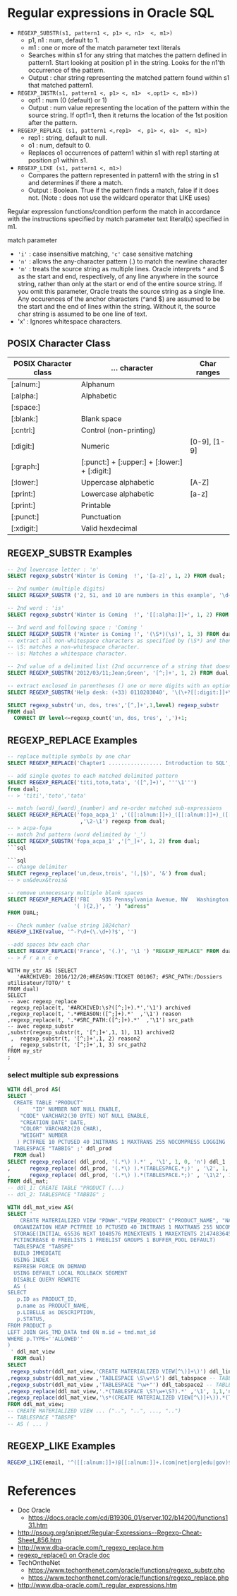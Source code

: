 # Regular expressions in Oracle SQL

- `REGEXP_SUBSTR(s1, pattern1 <, p1> <, n1>  <, m1>)`
   - p1, n1 : num, default to 1. 
   - m1 : one or more of the match parameter text literals
   - Searches within s1 for any string that matches the pattern defined in pattern1. Start looking at position p1 in the string. Looks for the n1’th occurrence of the pattern. 
   - Output : char string representing the matched pattern found within s1 that matched pattern1.
- `REGEXP_INSTR(s1, pattern1 <, p1> <, n1>  <,opt1> <, m1>))`
   - opt1 : num (0 (default) or 1) 
   - Output : num value representing the location of the pattern within the source string. If opt1=1, then it returns the location of the 1st position after the pattern.
- `REGEXP_REPLACE (s1, pattern1 <,rep1>  <, p1> <, o1>  <, m1>)`
   - rep1 : string, default to null. 
   - o1 : num, default to 0.
   - Replaces o1 occurrences of pattern1 within s1 with rep1 starting at position p1 within s1.
- `REGEXP_LIKE (s1, pattern1 <, m1>)`
   - Compares the pattern represented in pattern1 with the string in s1 and determines if there a match. 
   - Output : Boolean. True if the pattern finds a match, false if it does not. (Note : does not use the wildcard operator that LIKE uses)

Regular expression functions/condition perform the match in accordance with the instructions specified by match parameter text literal(s) specified in m1.

match parameter
- `'i'` : case insensitive matching, `'c'` case sensitive  matching
- `'n'` : allows the any-character pattern (.) to match the newline character
- `'m'` : treats the source string as multiple lines. Oracle interprets ^ and $ as the start and end, respectively, of any line anywhere in the source string, rather than only at the start or end of the entire source string. If you omit this parameter, Oracle treats the source string as a single line.
Any occurences of the anchor characters (^and $) are assumed to be the start and the end of lines within the string. Without it, the source char string is assumed to be one line of text.
- 'x' : Ignores whitespace characters.

## POSIX Character Class

| POSIX Character class | … character                                   | Char ranges  |
|-----------------------|-----------------------------------------------|--------------|
| [:alnum:]             | Alphanum                                      |              |
| [:alpha:]             | Alphabetic                                    |              |
| [:space:]             |                                               |              |
| [:blank:]             | Blank space                                   |              |
| [:cntrl:]             | Control (non-printing)                        |              |
| [:digit:]             | Numeric                                       | [0-9], [1-9] |
| [:graph:]             | [:punct:] + [:upper:] + [:lower:] + [:digit:] |              |
| [:lower:]             | Uppercase alphabetic                          | [A-Z]        |
| [:print:]             | Lowercase alphabetic                          | [a-z]        |
| [:print:]             | Printable                                     |              |
| [:punct:]             | Punctuation                                   |              |
| [:xdigit:]            | Valid hexdecimal                              |              |

## REGEXP_SUBSTR Examples
```sql
-- 2nd lowercase letter : 'n'
SELECT regexp_substr('Winter is Coming  !', '[a-z]', 1, 2) FROM dual;

-- 2nd number (multiple digits)
SELECT REGEXP_SUBSTR ('2, 51, and 10 are numbers in this example', '\d+', 2) FROM dual;

-- 2nd word : 'is'
SELECT regexp_substr('Winter is Coming  !', '[[:alpha:]]+', 1, 2) FROM dual;

-- 3rd word and following space : 'Coming '
SELECT REGEXP_SUBSTR ('Winter is Coming !', '(\S*)(\s)', 1, 3) FROM dual;
-- extract all non-whitespace characters as specified by (\S*) and then the first whitespace character as specified by (\s)
-- \S: matches a non-whitespace character.
-- \s: Matches a whitespace character.

-- 2nd value of a delimited list (2nd occurrence of a string that doesn’t have a ';' included)
SELECT REGEXP_SUBSTR('2012/03/11;Jean;Green', '[^;]+', 1, 2) FROM dual;
```

```sql
-- extract enclosed in parentheses () one or more digits with an optional preceeding '+'
SELECT REGEXP_SUBSTR('Help desk: (+33) 0110203040', '\(\+?[[:digit:]]+\)') FROM dual;
```

```sql
SELECT regexp_substr('un, dos, tres','[^,]+',1,level) regexp_substr
FROM dual
  CONNECT BY level<=regexp_count('un, dos, tres', ',')+1;
```


## REGEXP_REPLACE Examples
```sql
-- replace multiple symbols by one char
SELECT REGEXP_REPLACE('Chapter1 ................. Introduction to SQL', '[.]+', '-') TOC from dual
```

```sql
-- add single quotes to each matched delimited pattern
SELECT REGEXP_REPLACE('titi,toto,tata', '([^,]+)', '''\1''')
from dual;
-- > 'titi','toto','tata'
```

```sql
-- match (word)_(word)_(number) and re-order matched sub-expressions							 
SELECT REGEXP_REPLACE('fopa_acpa_1' ,'([[:alnum:]]+)_([[:alnum:]]+)_([[:digit:]]+)'
                       ,'\2-\1') regexp from dual;
-- > acpa-fopa
-- match 2nd pattern (word delimited by '_')
SELECT REGEXP_SUBSTR('fopa_acpa_1' ,'[^_]+', 1, 2) from dual;  
```sql

```sql
-- change delimiter
SELECT regexp_replace('un,deux,trois', '(,|$)', '&') from dual;
-- > un&deux&trois& 
```

```sql
-- remove unnecessary multiple blank spaces
SELECT REGEXP_REPLACE('FBI    935 Pennsylvania Avenue, NW   Washington, D.C.',
                     '( ){2,}', ' ') "adress"
FROM DUAL;
```

```sql
-- Check number (value string 1024char)
REGEXP_LIKE(value, '^-?\d+(\.\d+)?$', '')
```

```sql
--add spaces btw each char  
SELECT REGEXP_REPLACE('France', '(.)', '\1 ') "REGEXP_REPLACE" FROM dual;
-- > F r a n c e 
```

```
WITH my_str AS (SELECT 
   '#ARCHIVED: 2016/12/20;#REASON:TICKET 001067; #SRC_PATH:/Dossiers utilisateur/TOTO/' t
FROM dual)
SELECT
-- avec regexp_replace
 regexp_replace(t, '#ARCHIVED:\s?([^;]+).*','\1') archived
,regexp_replace(t, '.*#REASON:([^;]+).*'  ,'\1') reason
,regexp_replace(t, '.*#SRC_PATH:([^;]+).*'  ,'\1') src_path
-- avec regexp_substr
,substr(regexp_substr(t, '[^;]+',1, 1), 11) archived2
 ,  regexp_substr(t, '[^;]+',1, 2) reason2
 ,  regexp_substr(t, '[^;]+',1, 3) src_path2
FROM my_str
;
```

### select multiple sub expressions
```sql
WITH ddl_prod AS(
SELECT '
  CREATE TABLE "PRODUCT" 
   (	"ID" NUMBER NOT NULL ENABLE, 
	"CODE" VARCHAR2(30 BYTE) NOT NULL ENABLE, 
	"CREATION_DATE" DATE, 
	"COLOR" VARCHAR2(20 CHAR), 
	"WEIGHT" NUMBER
   ) PCTFREE 10 PCTUSED 40 INITRANS 1 MAXTRANS 255 NOCOMPRESS LOGGING
  TABLESPACE "TABBIG" ;' ddl_prod
  FROM dual)
SELECT regexp_replace( ddl_prod, '(.*\) ).*' , '\1', 1, 0, 'n') ddl_1
,      regexp_replace( ddl_prod, '(.*\) ).*(TABLESPACE.*;)' , '\2', 1, 0, 'n') ddl_2
,      regexp_replace( ddl_prod, '(.*\) ).*(TABLESPACE.*;)' , '\1\2', 1, 0, 'n') ddl_2
FROM ddl_mat;
-- ddl_1: CREATE TABLE "PRODUCT (...)
-- ddl_2: TABLESPACE "TABBIG" ;
```

```sql
WITH ddl_mat_view AS(
SELECT '
    CREATE MATERIALIZED VIEW "PDWH"."VIEW_PRODUCT" ("PRODUCT_NAME", "NAME", "DESCRIPTION", "STATUS")
  ORGANIZATION HEAP PCTFREE 10 PCTUSED 40 INITRANS 1 MAXTRANS 255 NOCOMPRESS LOGGING
  STORAGE(INITIAL 65536 NEXT 1048576 MINEXTENTS 1 MAXEXTENTS 2147483645
  PCTINCREASE 0 FREELISTS 1 FREELIST GROUPS 1 BUFFER_POOL DEFAULT)
  TABLESPACE "TABSPE" 
  BUILD IMMEDIATE
  USING INDEX 
  REFRESH FORCE ON DEMAND
  USING DEFAULT LOCAL ROLLBACK SEGMENT
  DISABLE QUERY REWRITE
  AS (
SELECT
   p.ID as PRODUCT_ID,
   p.name as PRODUCT_NAME,
   p.LIBELLE as DESCRIPTION,
   p.STATUS,
FROM PRODUCT p
LEFT JOIN GHS_TMD_DATA tmd ON m.id = tmd.mat_id
WHERE p.TYPE=''ALLOWED''
)
 ' ddl_mat_view
  FROM dual)
SELECT 
 regexp_substr(ddl_mat_view,'CREATE MATERIALIZED VIEW[^\)]+\)') ddl_line1
,regexp_substr(ddl_mat_view ,'TABLESPACE \S\w+\S') ddl_tabspace -- TABLESPACE "TABSPE"
,regexp_substr(ddl_mat_view ,'TABLESPACE "\w+"') ddl_tabspace2 -- TABLESPACE "TABSPE"
,regexp_replace(ddl_mat_view,'.*(TABLESPACE \S?\w+\S?).*' ,'\1', 1,1,'n') ddl_tabspace3
,regexp_replace(ddl_mat_view,'\s*(CREATE MATERIALIZED VIEW[^\)]+\)).*(TABLESPACE \S\w+\S).*( AS \([^\)]+\))\s*' ,'\1 \2 \3', 1, 1, 'n') ddl_view_mat
FROM ddl_mat_view;
-- CREATE MATERIALIZED VIEW ... ("..", "..", ..., "..")
-- TABLESPACE "TABSPE"
-- AS ( ... )
```

## REGEXP_LIKE Examples
```sql
REGEXP_LIKE(email, '^([[:alnum:]]+)@[[:alnum:]]+.(com|net|org|edu|gov)$
```

# References
- Doc Oracle
   - https://docs.oracle.com/cd/B19306_01/server.102/b14200/functions131.htm
- http://psoug.org/snippet/Regular-Expressions--Regexp-Cheat-Sheet_856.htm
- http://www.dba-oracle.com/t_regexp_replace.htm
- [regexp_replace() on Oracle doc](https://docs.oracle.com/cd/B19306_01/server.102/b14200/functions130.htm)
- TechOntheNet
   - https://www.techonthenet.com/oracle/functions/regexp_substr.php
   - https://www.techonthenet.com/oracle/functions/regexp_replace.php
- http://www.dba-oracle.com/t_regular_expressions.htm